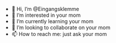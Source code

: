 - 👋 Hi, I’m @Eingangsklemme
- 👀 I’m interested in your mom
- 🌱 I’m currently learning your mom
- 💞️ I’m looking to collaborate on your mom
- 📫 How to reach me: just ask your mom

<!---
JustinReissig/JustinReissig is a ✨ special ✨ repository because its `README.md` (this file) appears on your GitHub profile.
You can click the Preview link to take a look at your changes.
--->
